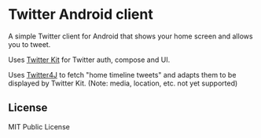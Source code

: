 # Twitter Android client
A simple Twitter client for Android that shows your home screen and allows you to tweet.

Uses [Twitter Kit](https://dev.twitter.com/twitter-kit/android) for Twitter auth, compose and UI.

Uses [Twitter4J](http://twitter4j.org/en/index.html) to fetch "home timeline tweets" and adapts them to be displayed by Twitter Kit.
(Note: media, location, etc. not yet supported)

## License

MIT Public License
